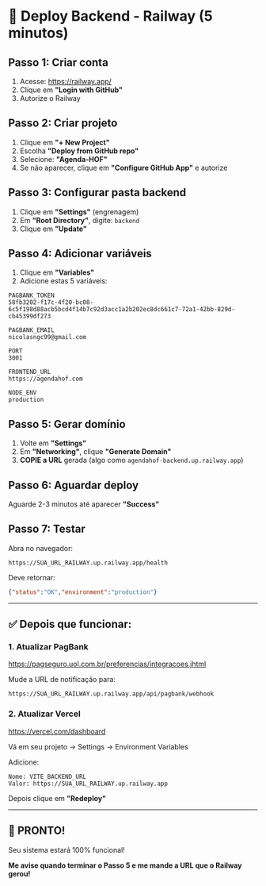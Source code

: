 # 🚀 Deploy Backend - Railway (5 minutos)

## Passo 1: Criar conta
1. Acesse: https://railway.app/
2. Clique em **"Login with GitHub"**
3. Autorize o Railway

## Passo 2: Criar projeto
1. Clique em **"+ New Project"**
2. Escolha **"Deploy from GitHub repo"**
3. Selecione: **"Agenda-HOF"**
4. Se não aparecer, clique em **"Configure GitHub App"** e autorize

## Passo 3: Configurar pasta backend
1. Clique em **"Settings"** (engrenagem)
2. Em **"Root Directory"**, digite: `backend`
3. Clique em **"Update"**

## Passo 4: Adicionar variáveis
1. Clique em **"Variables"**
2. Adicione estas 5 variáveis:

```
PAGBANK_TOKEN
58fb3202-f17c-4f20-bc08-6c5f198d88acb5bcd4f14b7c92d3acc1a2b202ec8dc661c7-72a1-42bb-829d-cb45399df273

PAGBANK_EMAIL
nicolasngc99@gmail.com

PORT
3001

FRONTEND_URL
https://agendahof.com

NODE_ENV
production
```

## Passo 5: Gerar domínio
1. Volte em **"Settings"**
2. Em **"Networking"**, clique **"Generate Domain"**
3. **COPIE a URL** gerada (algo como `agendahof-backend.up.railway.app`)

## Passo 6: Aguardar deploy
Aguarde 2-3 minutos até aparecer **"Success"**

## Passo 7: Testar
Abra no navegador:
```
https://SUA_URL_RAILWAY.up.railway.app/health
```

Deve retornar:
```json
{"status":"OK","environment":"production"}
```

---

## ✅ Depois que funcionar:

### 1. Atualizar PagBank
https://pagseguro.uol.com.br/preferencias/integracoes.jhtml

Mude a URL de notificação para:
```
https://SUA_URL_RAILWAY.up.railway.app/api/pagbank/webhook
```

### 2. Atualizar Vercel
https://vercel.com/dashboard

Vá em seu projeto → Settings → Environment Variables

Adicione:
```
Nome: VITE_BACKEND_URL
Valor: https://SUA_URL_RAILWAY.up.railway.app
```

Depois clique em **"Redeploy"**

---

## 🎉 PRONTO!
Seu sistema estará 100% funcional!

**Me avise quando terminar o Passo 5 e me mande a URL que o Railway gerou!**
